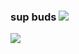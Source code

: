 ### sup buds <img src="https://i.imgur.com/R6NCsOM.gif"/>

<img src="https://media.giphy.com/media/3ZA1S5ZYwSRzy/giphy.gif"/>

<!--
**juniormince/juniormince** is a ✨ _special_ ✨ repository because its `README.md` (this file) appears on your GitHub profile.

Here are some ideas to get you started:

- 🔭 I’m currently working on ...
- 🌱 I’m currently learning kubectl :cuttlefish:
- 👯 I’m looking to collaborate on ...
- 🤔 I’m looking for help with ...
- 💬 Ask me about ...
- 📫 How to reach me: ...
- 😄 Pronouns: she/her
- ⚡ Fun fact: i can almost do one pull up
-->
